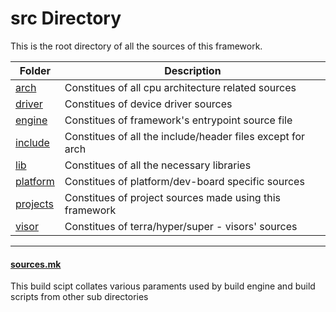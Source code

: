 # src Directory
This is the root directory of all the sources of this framework.

| Folder                   | Description                                                |
| ------------------------ | ---------------------------------------------------------- |
| [arch](src/arch)         | Constitues of all cpu architecture related sources         |
| [driver](src/driver)     | Constitues of device driver sources                        |
| [engine](src/engine)     | Constitues of framework's entrypoint source file           |
| [include](src/include)   | Constitues of all the include/header files except for arch |
| [lib](src/lib)           | Constitues of all the necessary libraries                  |
| [platform](src/platform) | Constitues of platform/dev-board specific sources          |
| [projects](src/projects) | Constitues of project sources made using this framework    |
| [visor](src/visor)       | Constitues of terra/hyper/super - visors' sources          |

---

#### [sources.mk](src/sources.mk)
This build scipt collates various paraments used by build engine and build scripts from other sub directories

